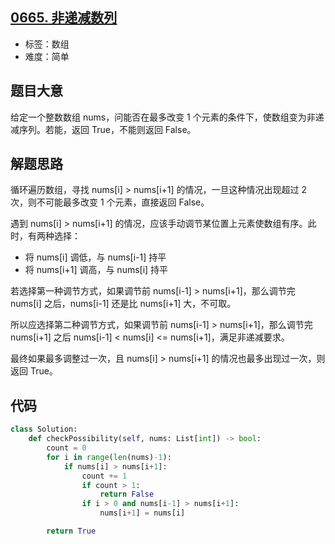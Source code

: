 ## [0665. 非递减数列](https://leetcode-cn.com/problems/non-decreasing-array/)

- 标签：数组
- 难度：简单

## 题目大意

给定一个整数数组 nums，问能否在最多改变 1 个元素的条件下，使数组变为非递减序列。若能，返回 True，不能则返回 False。

## 解题思路

循环遍历数组，寻找 nums[i] > nums[i+1] 的情况，一旦这种情况出现超过 2 次，则不可能最多改变 1 个元素，直接返回 False。

遇到 nums[i] > nums[i+1] 的情况，应该手动调节某位置上元素使数组有序。此时，有两种选择：

- 将 nums[i] 调低，与 nums[i-1] 持平
- 将 nums[i+1] 调高，与 nums[i] 持平

若选择第一种调节方式，如果调节前 nums[i-1] > nums[i+1]，那么调节完 nums[i] 之后，nums[i-1] 还是比 nums[i+1] 大，不可取。

所以应选择第二种调节方式，如果调节前 nums[i-1] > nums[i+1]，那么调节完 nums[i+1] 之后 nums[i-1] < nums[i] <= nums[i+1]，满足非递减要求。

最终如果最多调整过一次，且 nums[i] > nums[i+1] 的情况也最多出现过一次，则返回 True。

## 代码

```Python
class Solution:
    def checkPossibility(self, nums: List[int]) -> bool:
        count = 0
        for i in range(len(nums)-1):
            if nums[i] > nums[i+1]:
                count += 1
                if count > 1:
                    return False
                if i > 0 and nums[i-1] > nums[i+1]:
                    nums[i+1] = nums[i]

        return True
```

